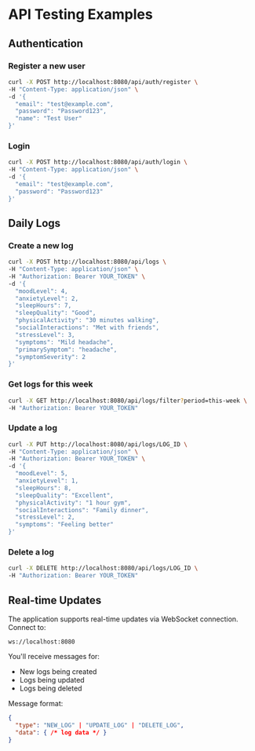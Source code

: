 # API Testing Examples

## Authentication

### Register a new user

```bash
curl -X POST http://localhost:8080/api/auth/register \
-H "Content-Type: application/json" \
-d '{
  "email": "test@example.com",
  "password": "Password123",
  "name": "Test User"
}'
```

### Login

```bash
curl -X POST http://localhost:8080/api/auth/login \
-H "Content-Type: application/json" \
-d '{
  "email": "test@example.com",
  "password": "Password123"
}'
```

## Daily Logs

### Create a new log

```bash
curl -X POST http://localhost:8080/api/logs \
-H "Content-Type: application/json" \
-H "Authorization: Bearer YOUR_TOKEN" \
-d '{
  "moodLevel": 4,
  "anxietyLevel": 2,
  "sleepHours": 7,
  "sleepQuality": "Good",
  "physicalActivity": "30 minutes walking",
  "socialInteractions": "Met with friends",
  "stressLevel": 3,
  "symptoms": "Mild headache",
  "primarySymptom": "headache",
  "symptomSeverity": 2
}'
```

### Get logs for this week

```bash
curl -X GET http://localhost:8080/api/logs/filter?period=this-week \
-H "Authorization: Bearer YOUR_TOKEN"
```

### Update a log

```bash
curl -X PUT http://localhost:8080/api/logs/LOG_ID \
-H "Content-Type: application/json" \
-H "Authorization: Bearer YOUR_TOKEN" \
-d '{
  "moodLevel": 5,
  "anxietyLevel": 1,
  "sleepHours": 8,
  "sleepQuality": "Excellent",
  "physicalActivity": "1 hour gym",
  "socialInteractions": "Family dinner",
  "stressLevel": 2,
  "symptoms": "Feeling better"
}'
```

### Delete a log

```bash
curl -X DELETE http://localhost:8080/api/logs/LOG_ID \
-H "Authorization: Bearer YOUR_TOKEN"
```

## Real-time Updates

The application supports real-time updates via WebSocket connection. Connect to:

```
ws://localhost:8080
```

You'll receive messages for:

- New logs being created
- Logs being updated
- Logs being deleted

Message format:

```json
{
  "type": "NEW_LOG" | "UPDATE_LOG" | "DELETE_LOG",
  "data": { /* log data */ }
}
```
